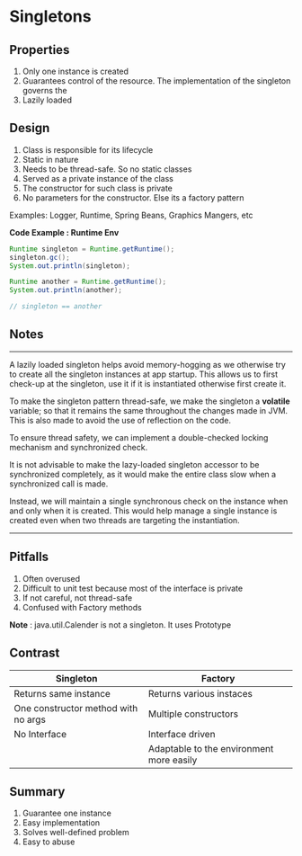# Singletons
## Properties
1. Only one instance is created
2. Guarantees control of the resource. The implementation of the singleton governs the
3. Lazily loaded

## Design
1. Class is responsible for its lifecycle
2. Static in nature
3. Needs to be thread-safe. So no static classes
4. Served as a private instance of the class
5. The constructor for such class is private
6. No parameters for the constructor. Else its a factory pattern

Examples: Logger, Runtime, Spring Beans, Graphics Mangers, etc

**Code Example : Runtime Env**
```java
Runtime singleton = Runtime.getRuntime();
singleton.gc();
System.out.println(singleton);

Runtime another = Runtime.getRuntime();
System.out.println(another);

// singleton == another
```

## Notes
___
A lazily loaded singleton helps avoid memory-hogging as we otherwise try to create all the singleton instances at app startup. This allows us to first check-up at the singleton, use it if it is instantiated otherwise first create it.

To make the singleton pattern thread-safe, we make the singleton a **volatile** variable; so that it remains the same throughout the changes made in JVM.
This is also made to avoid the use of reflection on the code.


To ensure thread safety, we can implement a double-checked locking mechanism and synchronized check.

It is not advisable to make the lazy-loaded singleton accessor to be synchronized completely, as it would make the entire class slow when a synchronized call is made.

Instead, we will maintain a single synchronous check on the instance when and only when it is created. This would help manage a single instance is created even when two threads are targeting the instantiation.
___
## Pitfalls
1.  Often overused
2. Difficult to unit test because most of the interface is private
3. If not careful, not thread-safe
4. Confused with Factory methods

**Note** : java.util.Calender is not a singleton. It uses Prototype

## Contrast

|**Singleton** | **Factory**|
|---|---|
|Returns same instance |  Returns various instaces|
|One constructor method with no args | Multiple constructors|
|No Interface | Interface driven|
| | Adaptable to the environment more easily|

## Summary
1. Guarantee one instance
2. Easy implementation
3. Solves well-defined problem
4. Easy to abuse